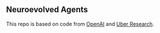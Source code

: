 ## Neuroevolved Agents

This repo is based on code from [OpenAI](https://github.com/openai/evolution-strategies-starter) and [Uber Research](https://github.com/uber-research/deep-neuroevolution).

